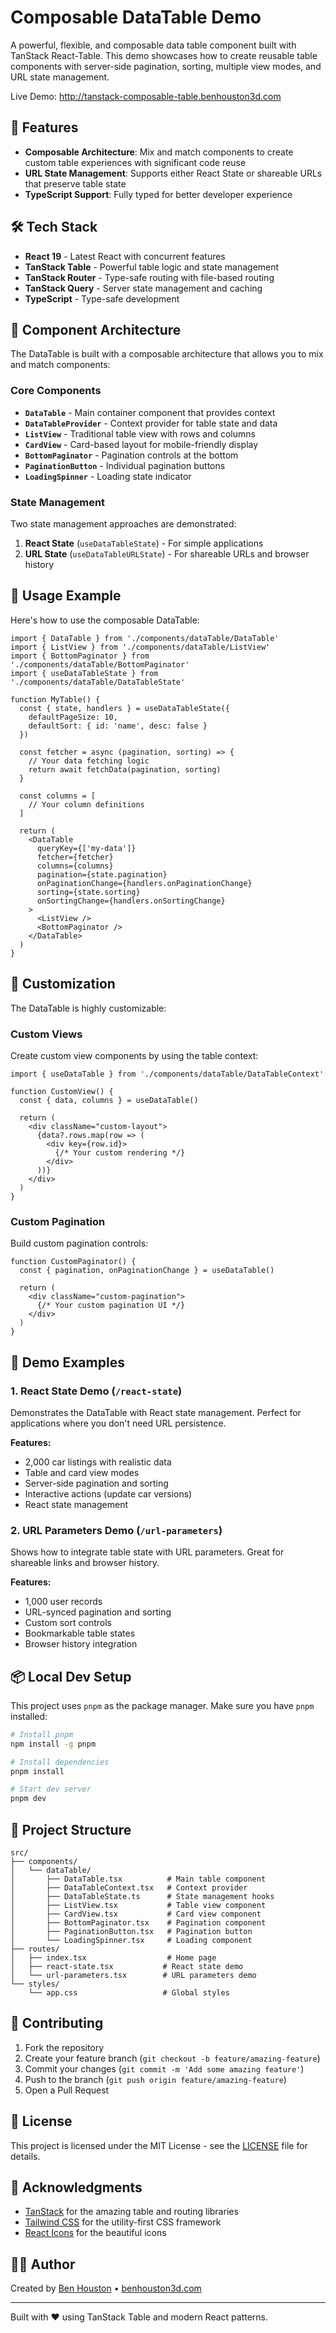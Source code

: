 # Composable DataTable Demo

A powerful, flexible, and composable data table component built with TanStack React-Table. This demo showcases how to create reusable table components with server-side pagination, sorting, multiple view modes, and URL state management.

Live Demo: http://tanstack-composable-table.benhouston3d.com

## 🚀 Features

- **Composable Architecture**: Mix and match components to create custom table experiences with significant code reuse
- **URL State Management**: Supports either React State or shareable URLs that preserve table state
- **TypeScript Support**: Fully typed for better developer experience

## 🛠️ Tech Stack

- **React 19** - Latest React with concurrent features
- **TanStack Table** - Powerful table logic and state management
- **TanStack Router** - Type-safe routing with file-based routing
- **TanStack Query** - Server state management and caching
- **TypeScript** - Type-safe development

## 🧩 Component Architecture

The DataTable is built with a composable architecture that allows you to mix and match components:

### Core Components

- **`DataTable`** - Main container component that provides context
- **`DataTableProvider`** - Context provider for table state and data
- **`ListView`** - Traditional table view with rows and columns
- **`CardView`** - Card-based layout for mobile-friendly display
- **`BottomPaginator`** - Pagination controls at the bottom
- **`PaginationButton`** - Individual pagination buttons
- **`LoadingSpinner`** - Loading state indicator

### State Management

Two state management approaches are demonstrated:

1. **React State** (`useDataTableState`) - For simple applications
2. **URL State** (`useDataTableURLState`) - For shareable URLs and browser history

## 🔧 Usage Example

Here's how to use the composable DataTable:

```tsx
import { DataTable } from './components/dataTable/DataTable'
import { ListView } from './components/dataTable/ListView'
import { BottomPaginator } from './components/dataTable/BottomPaginator'
import { useDataTableState } from './components/dataTable/DataTableState'

function MyTable() {
  const { state, handlers } = useDataTableState({
    defaultPageSize: 10,
    defaultSort: { id: 'name', desc: false }
  })

  const fetcher = async (pagination, sorting) => {
    // Your data fetching logic
    return await fetchData(pagination, sorting)
  }

  const columns = [
    // Your column definitions
  ]

  return (
    <DataTable
      queryKey={['my-data']}
      fetcher={fetcher}
      columns={columns}
      pagination={state.pagination}
      onPaginationChange={handlers.onPaginationChange}
      sorting={state.sorting}
      onSortingChange={handlers.onSortingChange}
    >
      <ListView />
      <BottomPaginator />
    </DataTable>
  )
}
```

## 🎨 Customization

The DataTable is highly customizable:

### Custom Views

Create custom view components by using the table context:

```tsx
import { useDataTable } from './components/dataTable/DataTableContext'

function CustomView() {
  const { data, columns } = useDataTable()
  
  return (
    <div className="custom-layout">
      {data?.rows.map(row => (
        <div key={row.id}>
          {/* Your custom rendering */}
        </div>
      ))}
    </div>
  )
}
```

### Custom Pagination

Build custom pagination controls:

```tsx
function CustomPaginator() {
  const { pagination, onPaginationChange } = useDataTable()
  
  return (
    <div className="custom-pagination">
      {/* Your custom pagination UI */}
    </div>
  )
}
```

## 📖 Demo Examples

### 1. React State Demo (`/react-state`)

Demonstrates the DataTable with React state management. Perfect for applications where you don't need URL persistence.

**Features:**
- 2,000 car listings with realistic data
- Table and card view modes
- Server-side pagination and sorting
- Interactive actions (update car versions)
- React state management

### 2. URL Parameters Demo (`/url-parameters`)

Shows how to integrate table state with URL parameters. Great for shareable links and browser history.

**Features:**
- 1,000 user records
- URL-synced pagination and sorting
- Custom sort controls
- Bookmarkable table states
- Browser history integration


## 📦 Local Dev Setup

This project uses `pnpm` as the package manager. Make sure you have `pnpm` installed:

```bash
# Install pnpm
npm install -g pnpm

# Install dependencies
pnpm install

# Start dev server
pnpm dev
```

## 📁 Project Structure

```
src/
├── components/
│   └── dataTable/
│       ├── DataTable.tsx          # Main table component
│       ├── DataTableContext.tsx   # Context provider
│       ├── DataTableState.ts      # State management hooks
│       ├── ListView.tsx           # Table view component
│       ├── CardView.tsx           # Card view component
│       ├── BottomPaginator.tsx    # Pagination component
│       ├── PaginationButton.tsx   # Pagination button
│       └── LoadingSpinner.tsx     # Loading component
├── routes/
│   ├── index.tsx                  # Home page
│   ├── react-state.tsx           # React state demo
│   └── url-parameters.tsx        # URL parameters demo
└── styles/
    └── app.css                   # Global styles
```

## 🤝 Contributing

1. Fork the repository
2. Create your feature branch (`git checkout -b feature/amazing-feature`)
3. Commit your changes (`git commit -m 'Add some amazing feature'`)
4. Push to the branch (`git push origin feature/amazing-feature`)
5. Open a Pull Request

## 📄 License

This project is licensed under the MIT License - see the [LICENSE](LICENSE) file for details.

## 🙏 Acknowledgments

- [TanStack](https://tanstack.com/) for the amazing table and routing libraries
- [Tailwind CSS](https://tailwindcss.com/) for the utility-first CSS framework
- [React Icons](https://react-icons.github.io/react-icons/) for the beautiful icons

## 👨‍💻 Author

Created by [Ben Houston](https://github.com/bhouston) • [benhouston3d.com](https://benhouston3d.com)

---

Built with ❤️ using TanStack Table and modern React patterns.